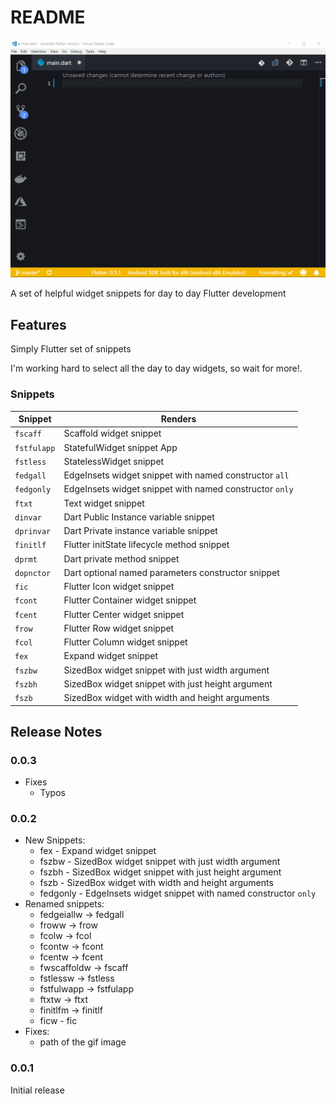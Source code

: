 # README

![snippets in action](assets/flutter-snippet-sample.gif)

A set of helpful widget snippets for day to day Flutter development

## Features

Simply Flutter set of snippets

I'm working hard to select all the day to day widgets, so wait for more!.

### Snippets

| Snippet     | Renders                                                 |
| ----------- | ------------------------------------------------------- |
| `fscaff`    | Scaffold widget snippet                                 |
| `fstfulapp` | StatefulWidget snippet App                              |
| `fstless`   | StatelessWidget snippet                                 |
| `fedgall`   | EdgeInsets widget snippet with named constructor `all`  |
| `fedgonly`  | EdgeInsets widget snippet with named constructor `only` |
| `ftxt`      | Text widget snippet                                     |
| `dinvar`    | Dart Public Instance variable snippet                   |
| `dprinvar`  | Dart Private instance variable snippet                  |
| `finitlf`   | Flutter initState lifecycle method snippet              |
| `dprmt`     | Dart private method snippet                             |
| `dopnctor`  | Dart optional named parameters constructor snippet      |
| `fic`       | Flutter Icon widget snippet                             |
| `fcont`     | Flutter Container widget snippet                        |
| `fcent`     | Flutter Center widget snippet                           |
| `frow`      | Flutter Row widget snippet                              |
| `fcol`      | Flutter Column widget snippet                           |
| `fex`       | Expand widget snippet                                   |
| `fszbw`     | SizedBox widget snippet with just width argument        |
| `fszbh`     | SizedBox widget snippet with just height argument       |
| `fszb`      | SizedBox widget with width and height arguments         |

## Release Notes

### 0.0.3

- Fixes
  - Typos

### 0.0.2

- New Snippets:
  - fex - Expand widget snippet
  - fszbw - SizedBox widget snippet with just width argument
  - fszbh - SizedBox widget snippet with just height argument
  - fszb - SizedBox widget with width and height arguments
  - fedgonly - EdgeInsets widget snippet with named constructor `only`
- Renamed snippets:
  - fedgeiallw -> fedgall
  - froww -> frow
  - fcolw -> fcol
  - fcontw -> fcont
  - fcentw -> fcent
  - fwscaffoldw -> fscaff
  - fstlessw -> fstless
  - fstfulwapp -> fstfulapp
  - ftxtw -> ftxt
  - finitlfm -> finitlf
  - ficw - fic
- Fixes:
  - path of the gif image

### 0.0.1

Initial release

